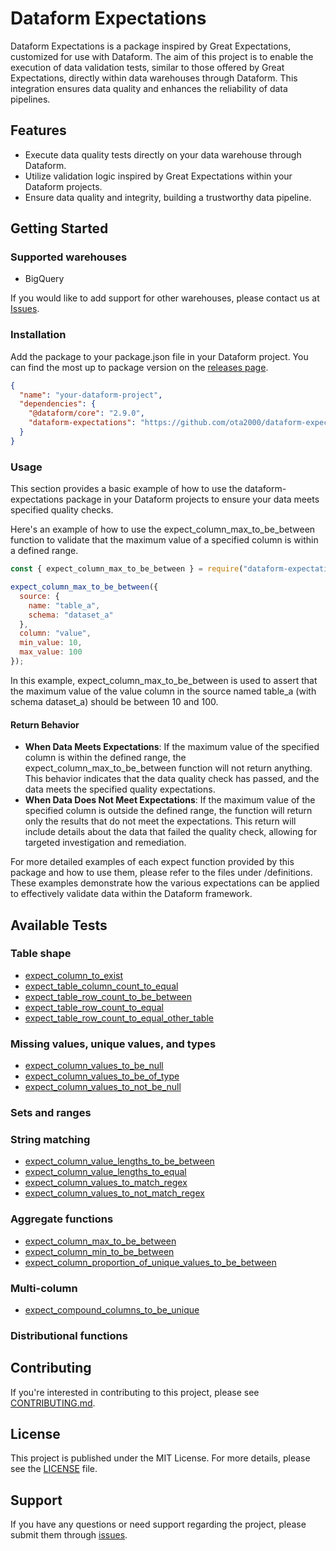 # Dataform Expectations

Dataform Expectations is a package inspired by Great Expectations, customized for use with Dataform. The aim of this project is to enable the execution of data validation tests, similar to those offered by Great Expectations, directly within data warehouses through Dataform. This integration ensures data quality and enhances the reliability of data pipelines.

## Features

- Execute data quality tests directly on your data warehouse through Dataform.
- Utilize validation logic inspired by Great Expectations within your Dataform projects.
- Ensure data quality and integrity, building a trustworthy data pipeline.

## Getting Started

### Supported warehouses

- BigQuery

If you would like to add support for other warehouses, please contact us at [Issues](https://github.com/ota2000/dataform-expectations/issues).

### Installation

Add the package to your package.json file in your Dataform project. You can find the most up to package version on the [releases page](https://github.com/ota2000/dataform-expectations/releases).

```json
{
  "name": "your-dataform-project",
  "dependencies": {
    "@dataform/core": "2.9.0",
    "dataform-expectations": "https://github.com/ota2000/dataform-expectations/archive/refs/tags/0.0.1.tar.gz"
  }
}
```

### Usage

This section provides a basic example of how to use the dataform-expectations package in your Dataform projects to ensure your data meets specified quality checks.

Here's an example of how to use the expect_column_max_to_be_between function to validate that the maximum value of a specified column is within a defined range.

```javascript
const { expect_column_max_to_be_between } = require("dataform-expectations");

expect_column_max_to_be_between({
  source: {
    name: "table_a",
    schema: "dataset_a"
  },
  column: "value",
  min_value: 10,
  max_value: 100
});
```

In this example, expect_column_max_to_be_between is used to assert that the maximum value of the value column in the source named table_a (with schema dataset_a) should be between 10 and 100.

#### Return Behavior

- **When Data Meets Expectations**: If the maximum value of the specified column is within the defined range, the expect_column_max_to_be_between function will not return anything. This behavior indicates that the data quality check has passed, and the data meets the specified quality expectations.
- **When Data Does Not Meet Expectations**: If the maximum value of the specified column is outside the defined range, the function will return only the results that do not meet the expectations. This return will include details about the data that failed the quality check, allowing for targeted investigation and remediation.

For more detailed examples of each expect function provided by this package and how to use them, please refer to the files under /definitions. These examples demonstrate how the various expectations can be applied to effectively validate data within the Dataform framework.

## Available Tests

### Table shape

- [expect_column_to_exist](/definitions/examples/expect_column_to_exist.js)
- [expect_table_column_count_to_equal](/definitions/examples/expect_table_column_count_to_equal.js)
- [expect_table_row_count_to_be_between](/definitions/examples/expect_table_row_count_to_be_between.js)
- [expect_table_row_count_to_equal](/definitions/examples/expect_table_row_count_to_equal.js)
- [expect_table_row_count_to_equal_other_table](/definitions/examples/expect_table_row_count_to_equal_other_table.js)

### Missing values, unique values, and types

- [expect_column_values_to_be_null](/definitions/examples/expect_column_values_to_be_null.js)
- [expect_column_values_to_be_of_type](/definitions/examples/expect_column_values_to_be_of_type.js)
- [expect_column_values_to_not_be_null](/definitions/examples/expect_column_values_to_not_be_null.js)

### Sets and ranges

### String matching

- [expect_column_value_lengths_to_be_between](/definitions/examples/expect_column_value_lengths_to_be_between.js)
- [expect_column_value_lengths_to_equal](/definitions/examples/expect_column_value_lengths_to_equal.js)
- [expect_column_values_to_match_regex](/definitions/examples/expect_column_values_to_match_regex.js)
- [expect_column_values_to_not_match_regex](/definitions/examples/expect_column_values_to_not_match_regex.js)

### Aggregate functions

- [expect_column_max_to_be_between](/definitions/examples/expect_column_max_to_be_between.js)
- [expect_column_min_to_be_between](/definitions/examples/expect_column_min_to_be_between.js)
- [expect_column_proportion_of_unique_values_to_be_between](/definitions/examples/expect_column_proportion_of_unique_values_to_be_between.js)

### Multi-column

- [expect_compound_columns_to_be_unique](/definitions/examples/expect_compound_columns_to_be_unique.js)

### Distributional functions

## Contributing

If you're interested in contributing to this project, please see [CONTRIBUTING.md](/CONTRIBUTING.md).

## License

This project is published under the MIT License. For more details, please see the [LICENSE](/LICENSE) file.

## Support

If you have any questions or need support regarding the project, please submit them through [issues](https://github.com/ota2000/dataform-expectations/issues).
